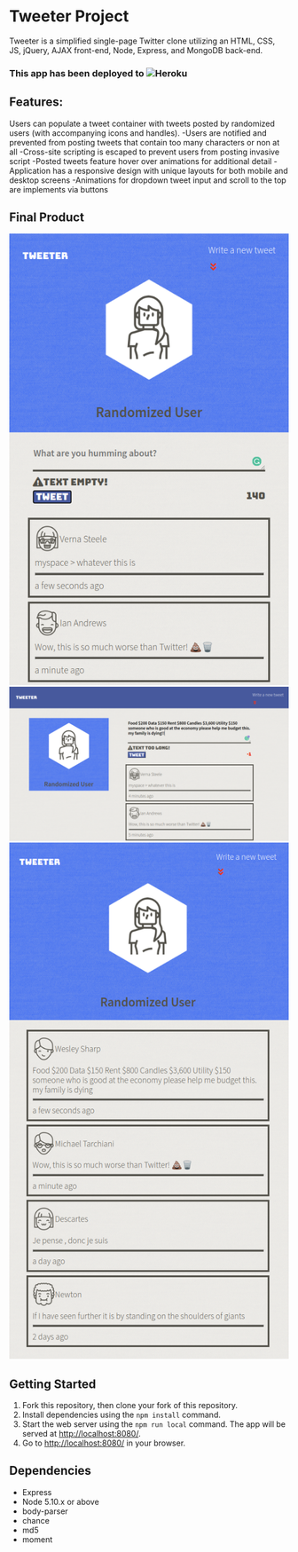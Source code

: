 # Tweeter Project

Tweeter is a simplified single-page Twitter clone utilizing an HTML, CSS, JS, jQuery, AJAX front-end, Node, Express, and MongoDB back-end.

### This app has been deployed to ![Heroku](https://tweettweeter.herokuapp.com/)

## Features:

Users can populate a tweet container with tweets posted by randomized users (with accompanying icons and handles).
-Users are notified and prevented from posting tweets that contain too many characters or non at all
-Cross-site scripting is escaped to prevent users from posting invasive script
-Posted tweets feature hover over animations for additional detail
-Application has a responsive design with unique layouts for both mobile and desktop screens
-Animations for dropdown tweet input and scroll to the top are implements via buttons

## Final Product

![Empty input (mobile)](https://github.com/AdamTranquilla/tweeter/blob/master/public/images/empty-text-mobile.png?raw=true)
![Overflow input (Desktop)](https://github.com/AdamTranquilla/tweeter/blob/master/public/images/desktop-longtext.png?raw=true)
![Browsing tweets (mobile)](https://github.com/AdamTranquilla/tweeter/blob/master/public/images/mobile-home.png)


## Getting Started

1. Fork this repository, then clone your fork of this repository.
2. Install dependencies using the `npm install` command.
3. Start the web server using the `npm run local` command. The app will be served at <http://localhost:8080/>.
4. Go to <http://localhost:8080/> in your browser.

## Dependencies

- Express
- Node 5.10.x or above
- body-parser
- chance
- md5
- moment
